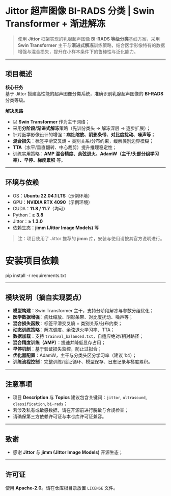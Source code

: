 # Jittor 超声图像 BI-RADS 分类 | Swin Transformer + 渐进解冻

> 使用 **Jittor** 框架实现的乳腺超声图像 **BI-RADS 等级分类**基线方案，采用 **Swin Transformer** 主干与**渐进式解冻**训练策略，结合医学影像特有的数据增强与混合损失，提升在小样本条件下的鲁棒性与泛化能力。

---

## 项目概述

**核心任务**  
基于 Jittor 搭建高性能的超声图像分类系统，准确识别乳腺超声图像的 **BI-RADS** 分类等级。

**解决思路**  
- 以 **Swin Transformer** 作为主干网络；  
- 采用**分阶段/渐进式解冻**策略（先训分类头 → 解冻深层 → 逐步扩展）；  
- 针对医学影像设计的增强：**病灶缩放、阴影条带、对比度扰动、噪声等**；  
- **混合损失**：标签平滑交叉熵 + 类别关系/分布约束，缓解类别边界模糊；  
- **TTA**（水平/垂直翻转、中心裁剪）提升推理稳定性；  
- 训练实用策略：**AMP 混合精度、余弦退火、AdamW（主干/头部分组学习率）、早停、梯度累积** 等。

---

## 环境与依赖

- OS：**Ubuntu 22.04.1 LTS**（示例环境）
- GPU：**NVIDIA RTX 4090**（示例环境）
- CUDA：**11.8 / 11.7**（均可）
- Python：**≥ 3.8**
- Jittor：**≥ 1.3.0**
- 依赖生态：**jimm (Jittor Image Models)** 等

> 注：项目使用了 Jittor 推荐的 **jimm** 库，安装与使用请按其官方说明进行。

# 安装项目依赖
pip install -r requirements.txt

---

## 模块说明（摘自实现要点）

- **模型构建**：Swin Transformer 主干，支持分阶段解冻与参数分组优化；  
- **医学数据增强**：病灶缩放、阴影条带、对比度扰动、噪声等；  
- **混合损失函数**：标签平滑交叉熵 + 类别关系/分布约束；  
- **动态训练策略**：解冻调度、余弦退火学习率、TTA；  
- **数据加载**：支持 `trainval_balanced.txt`，自适应绝对/相对路径；  
- **混合精度训练（AMP）**：提速并降低显存占用；  
- **早停机制**：基于验证损失监控，防止过拟合；  
- **优化器配置**：AdamW，主干与分类头区分学习率（建议 1:4）；  
- **训练流程控制**：完整训练/验证循环、模型保存、日志记录与梯度累积。

---

## 注意事项

- 项目 **Description** 与 **Topics** 建议包含关键词：`jittor`, `ultrasound`, `classification`, `bi-rads`；  
- 若涉及私有或敏感数据，请在开源前进行脱敏与合规检查；  
- 请确保第三方依赖许可证与本仓库许可证兼容。

---

## 致谢

- 感谢 **Jittor** 与 **jimm (Jittor Image Models)** 开源生态；  

---

## 许可证

使用 **Apache-2.0**。请在仓库根目录放置 `LICENSE` 文件。
